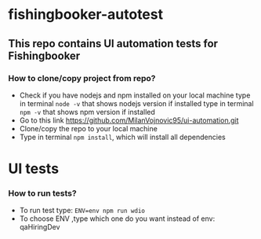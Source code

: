 # fishingbooker-autotest
## This repo contains UI automation tests for Fishingbooker

### How to clone/copy project from repo?

- Check if you have nodejs and npm installed on your local machine
  type in terminal `node -v` that shows nodejs version if installed
  type in terminal `npm -v` that shows npm version if installed
- Go to this link https://github.com/MilanVojnovic95/ui-automation.git
- Clone/copy the repo to your local machine
- Type in terminal `npm install`, which will install all dependencies

# UI tests

### How to run tests?

- To run test type:
  `ENV=env npm run wdio`
- To choose ENV ,type which one do you want instead of env:
  qaHiringDev




